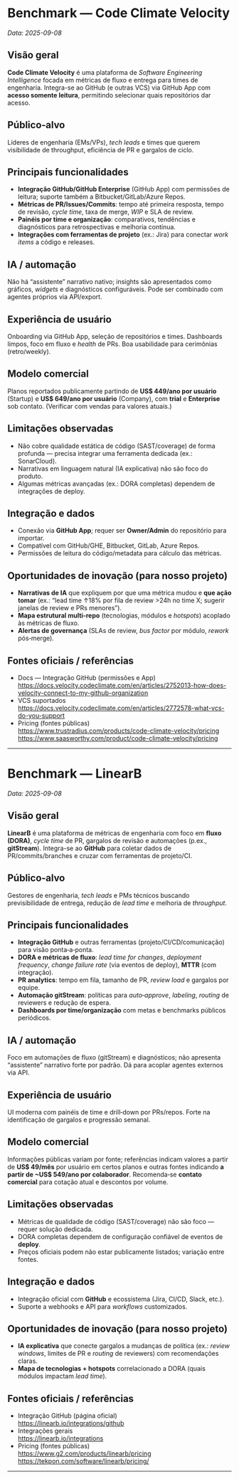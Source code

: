 # Benchmark — Code Climate Velocity
_Data: 2025-09-08_

## Visão geral
**Code Climate Velocity** é uma plataforma de *Software Engineering Intelligence* focada em métricas de fluxo e entrega para times de engenharia. Integra-se ao GitHub (e outras VCS) via GitHub App com **acesso somente leitura**, permitindo selecionar quais repositórios dar acesso.

## Público‑alvo
Líderes de engenharia (EMs/VPs), *tech leads* e times que querem visibilidade de throughput, eficiência de PR e gargalos de ciclo.

## Principais funcionalidades
- **Integração GitHub/GitHub Enterprise** (GitHub App) com permissões de leitura; suporte também a Bitbucket/GitLab/Azure Repos.  
- **Métricas de PR/Issues/Commits**: tempo até primeira resposta, tempo de revisão, *cycle time*, taxa de merge, *WIP* e SLA de review.
- **Painéis por time e organização**: comparativos, tendências e diagnósticos para retrospectivas e melhoria contínua.
- **Integrações com ferramentas de projeto** (ex.: Jira) para conectar *work items* a código e releases.

## IA / automação
Não há “assistente” narrativo nativo; insights são apresentados como gráficos, *widgets* e diagnósticos configuráveis. Pode ser combinado com agentes próprios via API/export.

## Experiência de usuário
Onboarding via GitHub App, seleção de repositórios e times. Dashboards limpos, foco em fluxo e *health* de PRs. Boa usabilidade para cerimônias (retro/weekly).

## Modelo comercial
Planos reportados publicamente partindo de **US$ 449/ano por usuário** (Startup) e **US$ 649/ano por usuário** (Company), com **trial** e **Enterprise** sob contato. (Verificar com vendas para valores atuais.)

## Limitações observadas
- Não cobre qualidade estática de código (SAST/coverage) de forma profunda — precisa integrar uma ferramenta dedicada (ex.: SonarCloud).
- Narrativas em linguagem natural (IA explicativa) não são foco do produto.
- Algumas métricas avançadas (ex.: DORA completas) dependem de integrações de deploy.

## Integração e dados
- Conexão via **GitHub App**; requer ser **Owner/Admin** do repositório para importar.  
- Compatível com GitHub/GHE, Bitbucket, GitLab, Azure Repos.  
- Permissões de leitura do código/metadata para cálculo das métricas.

## Oportunidades de inovação (para nosso projeto)
- **Narrativas de IA** que expliquem por que uma métrica mudou e **que ação tomar** (ex.: “lead time ↑18% por fila de review >24h no time X; sugerir janelas de review e PRs menores”).  
- **Mapa estrutural multi‑repo** (tecnologias, módulos e *hotspots*) acoplado às métricas de fluxo.  
- **Alertas de governança** (SLAs de review, *bus factor* por módulo, *rework* pós‑merge).

## Fontes oficiais / referências
- Docs — Integração GitHub (permissões e App)  
  https://docs.velocity.codeclimate.com/en/articles/2752013-how-does-velocity-connect-to-my-github-organization  
- VCS suportados  
  https://docs.velocity.codeclimate.com/en/articles/2772578-what-vcs-do-you-support  
- Pricing (fontes públicas)  
  https://www.trustradius.com/products/code-climate-velocity/pricing  
  https://www.saasworthy.com/product/code-climate-velocity/pricing


-------------------------------------------------------------------------------


# Benchmark — LinearB
_Data: 2025-09-08_

## Visão geral
**LinearB** é uma plataforma de métricas de engenharia com foco em **fluxo (DORA)**, *cycle time* de PR, gargalos de revisão e automações (p.ex., **gitStream**). Integra-se ao **GitHub** para coletar dados de PR/commits/branches e cruzar com ferramentas de projeto/CI.

## Público‑alvo
Gestores de engenharia, *tech leads* e PMs técnicos buscando previsibilidade de entrega, redução de *lead time* e melhoria de *throughput*.

## Principais funcionalidades
- **Integração GitHub** e outras ferramentas (projeto/CI/CD/comunicação) para visão ponta‑a‑ponta.  
- **DORA e métricas de fluxo**: *lead time for changes*, *deployment frequency*, *change failure rate* (via eventos de deploy), **MTTR** (com integração).  
- **PR analytics**: tempo em fila, tamanho de PR, *review load* e gargalos por equipe.  
- **Automação gitStream**: políticas para *auto‑approve*, *labeling*, *routing* de reviewers e redução de espera.  
- **Dashboards por time/organização** com metas e benchmarks públicos periódicos.

## IA / automação
Foco em automações de fluxo (gitStream) e diagnósticos; não apresenta “assistente” narrativo forte por padrão. Dá para acoplar agentes externos via API.

## Experiência de usuário
UI moderna com painéis de time e drill‑down por PRs/repos. Forte na identificação de gargalos e progressão semanal.

## Modelo comercial
Informações públicas variam por fonte; referências indicam valores a partir de **US$ 49/mês** por usuário em certos planos e outras fontes indicando **a partir de ~US$ 549/ano por colaborador**. Recomenda‑se **contato comercial** para cotação atual e descontos por volume.

## Limitações observadas
- Métricas de qualidade de código (SAST/coverage) não são foco — requer solução dedicada.  
- DORA completas dependem de configuração confiável de eventos de **deploy**.  
- Preços oficiais podem não estar publicamente listados; variação entre fontes.

## Integração e dados
- Integração oficial com **GitHub** e ecossistema (Jira, CI/CD, Slack, etc.).  
- Suporte a webhooks e API para *workflows* customizados.

## Oportunidades de inovação (para nosso projeto)
- **IA explicativa** que conecte gargalos a mudanças de política (ex.: *review windows*, limites de PR e *routing* de reviewers) com recomendações claras.  
- **Mapa de tecnologias + hotspots** correlacionado a DORA (quais módulos impactam *lead time*).

## Fontes oficiais / referências
- Integração GitHub (página oficial)  
  https://linearb.io/integrations/github  
- Integrações gerais  
  https://linearb.io/integrations  
- Pricing (fontes públicas)  
  https://www.g2.com/products/linearb/pricing  
  https://tekpon.com/software/linearb/pricing/

-----------------------------